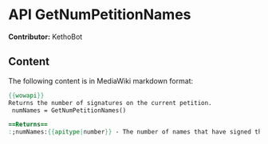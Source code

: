 # API GetNumPetitionNames

**Contributor:** KethoBot

## Content

The following content is in MediaWiki markdown format:

```mediawiki
{{wowapi}}
Returns the number of signatures on the current petition.
 numNames = GetNumPetitionNames()

==Returns==
:;numNames:{{apitype|number}} - The number of names that have signed the petition
```